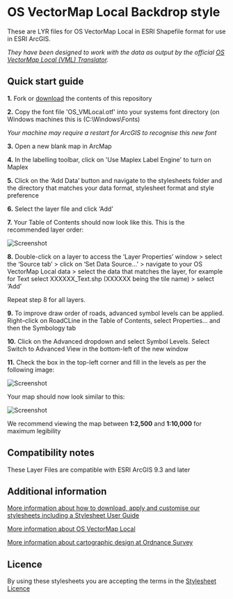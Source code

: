 # OS VectorMap Local Backdrop style

These are LYR files for OS VectorMap Local in ESRI Shapefile format for use in ESRI ArcGIS.

*They have been designed to work with the data as output by the official [OS VectorMap Local (VML) Translator](https://github.com/OrdnanceSurvey/OS-VML-Translator).*

## Quick start guide

**1.**  Fork or [download](https://github.com/OrdnanceSurvey/OS-VectorMap-Local-stylesheets/archive/master.zip) the contents of this repository

**2.**  Copy the font file 'OS_VMLocal.otf' into your systems font directory (on Windows machines this is (C:\Windows\Fonts)

*Your machine may require a restart for ArcGIS to recognise this new font*

**3.**  Open a new blank map in ArcMap

**4.**  In the labelling toolbar, click on 'Use Maplex Label Engine' to turn on Maplex

**5.**  Click on the ‘Add Data’ button and navigate to the stylesheets folder and the directory that matches your data format, stylesheet format and style preference

**6.**  Select the layer file and click ‘Add’

**7.**  Your Table of Contents should now look like this. This is the recommended layer order: 

  ![Screenshot](https://github.com/OrdnanceSurvey/OS-VectorMap-Local-stylesheets/raw/master/ESRI%20Shapefile%20stylesheets/ESRI%20stylesheets%20(LYR)/Backdrop%20style/images/VML_layer_order.png "Recommended layer order for OS VectorMap Local")

**8.**  Double-click on a layer to access the ‘Layer Properties’ window > select the ‘Source tab’ > click on ‘Set Data Source…’ > navigate to your OS VectorMap Local data > select the data that matches the layer, for example for Text select XXXXXX_Text.shp (XXXXXX being the tile name) > select ‘Add’

Repeat step 8 for all layers.

**9.**  To improve draw order of roads, advanced symbol levels can be applied. Right–click on RoadCLine in the Table of Contents, select Properties… and then the Symbology tab

**10.**  Click on the Advanced dropdown and select Symbol Levels. Select Switch to Advanced View in the bottom-left of the new window

**11.**  Check the box in the top-left corner and fill in the levels as per the following image:

  ![Screenshot](https://github.com/OrdnanceSurvey/OS-VectorMap-Local-stylesheets/raw/master/ESRI%20Shapefile%20stylesheets/ESRI%20stylesheets%20(LYR)/Backdrop%20style/images/Road_symbol_levels.png "Advanced symbol levels for RoadCLine")

Your map should now look similar to this: 

  ![Screenshot](https://github.com/OrdnanceSurvey/OS-VectorMap-Local-stylesheets/raw/master/ESRI%20Shapefile%20stylesheets/ESRI%20stylesheets%20(LYR)/Backdrop%20style/images/VML_BD_screenshot.png "Screenshot of OS VectorMap Local at 1:5,000 scale")

We recommend viewing the map between **1:2,500** and **1:10,000** for maximum legibility

## Compatibility notes

These Layer Files are compatible with ESRI ArcGIS 9.3 and later

## Additional information

[More information about how to download, apply and customise our stylesheets including a Stylesheet User Guide](http://www.ordnancesurvey.co.uk/resources/carto-design/cartographic-stylesheets.html)

[More information about OS VectorMap Local](http://www.ordnancesurvey.co.uk/business-and-government/products/vectormap-local.html)

[More information about cartographic design at Ordnance Survey](https://www.ordnancesurvey.co.uk/resources/carto-design/)

## Licence

By using these stylesheets you are accepting the terms in the [Stylesheet Licence](http://www.ordnancesurvey.co.uk/docs/licences/stylesheet-licence-v2.pdf)
